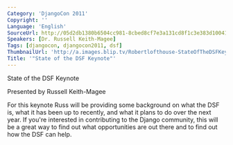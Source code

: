 ```yaml
---
Category: 'DjangoCon 2011'
Copyright: ''
Language: 'English'
SourceUrl: http://05d2db1380b6504cc981-8cbed8cf7e3a131cd8f1c3e383d10041.r93.cf2.rackcdn.com/djangocon-2011/99_state-of-the-dsf-keynote.m4v
Speakers: [Dr. Russell Keith-Magee]
Tags: [djangocon, djangocon2011, dsf]
ThumbnailUrl: 'http://a.images.blip.tv/Robertlofthouse-StateOfTheDSFKeynote607-161.jpg'
Title: '"State of the DSF Keynote"'
---
```

State of the DSF Keynote

Presented by Russell Keith-Magee

For this keynote Russ will be providing some background on what the DSF is,
what it has been up to recently, and what it plans to do over the next year.
If you're interested in contributing to the Django community, this will be a
great way to find out what opportunities are out there and to find out how the
DSF can help.

